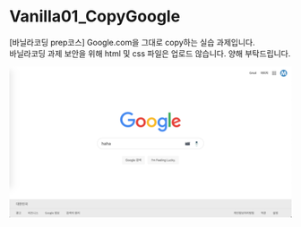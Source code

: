 # Vanilla01_CopyGoogle
[바닐라코딩 prep코스] Google.com을 그대로 copy하는 실습 과제입니다.  
바닐라코딩 과제 보안을 위해 html 및 css 파일은 업로드 않습니다. 양해 부탁드립니다.

![screenshot](./GoogleCopy.png)
